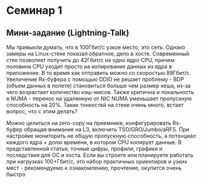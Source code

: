 # Семинар 1
## Мини-задание (Lightning-Talk)

Мы привыкли думать, что в 100Гбит/с узкое место, это сеть. Однако замеры на Linux-стеке показал обратное, дело в хосте. Современный стек позволяет получить до 42Гбит/с на одно ядро CPU, причем половина CPU уходит просто на копирование данных из ядра в приложение. В то время как отправить можно со скоростью 89Гбит/с. Увеличение Rx-буфера с помощью DDIO не решает проблему - BDP (объем данных в полете) становиться больше чем размер кеша, из-за чего возрастает количество кэш-мисов. Также критична и локальность в NUMA - перенос на удаленную от NIC NUMA уменьшает пропускную способность на 20%. Таких тонкостей на стеке очень много, встает вопрос, что с этим делать?

Можно целиться на zero-copy на приемнике, конфигурировать Rx-буфер обращая внимание на L3, включить TSO/GRO/Jumbo/aRFS. При настройке мониторить не общую пропускную способность, а потенциал каждого ядра + долю времени, в котором CPU копирует данные. В представленной статье, точные цифры, профили, графики и последствия для ОС и хоста. Если вы строите или планируете работать при нагрузках 100+Гбит/с, это набор практичных ориентиров и узких мест - рекомендуемо к ознакомлению, прочтение, окупится очень быстро
